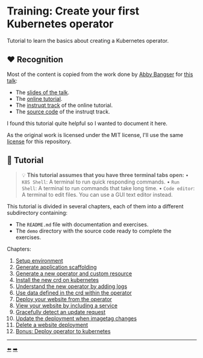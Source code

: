 # Training: Create your first Kubernetes operator

Tutorial to learn the basics about creating a Kubernetes operator.


## ❤️ Recognition

Most of the content is copied from the work done by [Abby Bangser](https://hachyderm.io/@abangser) for [this talk](https://www.youtube.com/watch?v=fDkoxrz7BXw):

- The [slides of the talk](https://static.sched.com/hosted_files/kccncna2022/52/Tutorial%20Becoming%20a%20Kubernetes%20Developer_%20Writing%20Your%20First%20Operator.pdf).
- The [online tutorial](https://abangser.gitbook.io/kubecon2022/content/online-tutorial).
- The [instruqt track](https://play.instruqt.com/syntasso/invite/oqyqsyhwlzyi) of the online tutorial.
- The [source code](https://play.instruqt.com/syntasso/invite/oqyqsyhwlzyi) of the instruqt track.

I found this tutorial quite helpful so I wanted to document it here.

As the original work is licensed under the MIT license, I'll use the same [license](LICENSE.md) for this repository.


## 🐾 Tutorial

> 💡 **This tutorial assumes that you have three terminal tabs open:**
  • `K8S Shell`: A terminal to run quick responding commands.
  • `Run Shell`: A terminal to run commands that take long time.
  • `Code editor`: A terminal to edit files. You can use a GUI text editor instead.

This tutorial is divided in several chapters, each of them into a different subdirectory containing:

- The `README.md` file with documentation and exercises.
- The `demo` directory with the source code ready to complete the exercises.

Chapters:

1. [Setup environment](01-setup-environment)
1. [Generate application scaffolding](02-generate-application-scaffolding)
1. [Generate a new operator and custom resource](03-generate-a-new-operator-and-custom-resource)
1. [Install the new crd on kubernetes](04-install-the-new-crd-on-kubernetes)
1. [Understand the new operator by adding logs](05-understand-the-new-operator-by-adding-logs)
1. [Use data defined in the crd within the operator](06-use-data-defined-in-the-crd-within-the-operator)
1. [Deploy your website from the operator](07-deploy-your-website-from-the-operator)
1. [View your website by including a service](08-view-your-website-by-including-a-service)
1. [Gracefully detect an update request](09-gracefully-detect-an-update-request)
1. [Update the deployment when imagetag changes](10-update-the-deployment-when-imagetag-changes)
1. [Delete a website deployment](11-delete-a-website-deployment)
1. [Bonus: Deploy operator to kubernetes](12-bonus-deploy-operator-to-kubernetes)


<hr>
<a href="12-bonus-deploy-operator-to-kubernetes/">⬅️</a>
<a href="01-setup-environment/">➡️</a>
